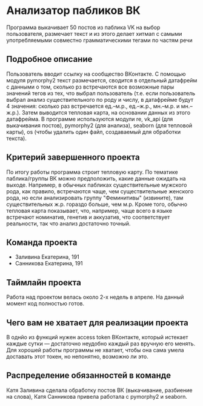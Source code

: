 # Анализатор пабликов ВК

Программа выкачивает 50 постов из паблика VK на выбор пользователя, размечает текст и из этого делает хитмап с самыми употребляемыми совместно грамматическими тегами по частям речи

## Подробное описание

Пользователь вводит ссылку на сообщество ВКонтакте. С помощью модуля pymorphy2 текст размечается, сводится в отдельный датафрейм с данными о том, сколько рз встречаются все возможные пары значений тегов из тех, что выбрал пользователь (т.е. если пользователь выбрал анализ существительного по роду и числу, в датафрейме будут 4 значения: сколько раз встречается ед.–м.р., ед.–ж.р., мн.–м.р. и мн.–ж.р.). Затем выводится тепловая карта, на основании данных из этого датафрейма. В программе используются модули re, vk_api (для выкачивания постов), pymorphy2 (для анализа), seaborn (для тепловой карты), os (чтобы удалить один файл, создаваемый для обработки текста).

## Критерий завершенного проекта

По итогу работы программа строит тепловую карту. По тематике паблика/группы ВК можно предположить, какие данные ожидать на выходе. Например, в обычных пабликах существительные мужского рода, как правило, встречаются чаще, чем существительные женского рода, но если анализировать группу "Феминитивы" (извините), там существительных ж.р. гораздо больше, чем м.р. Кроме того, обычно тепловая карта показывает, что, например, чаще всего в языке встречают номинатив, генетив и аккузатив, что соответствует реальности, так что анализ достаточно точный.

## Команда проекта

- Заливина Екатерина, 191
- Санникова Екатерина, 191

## Таймлайн проекта

Работа над проектом велась около 2-х недель в апреле. На данный момент код полностью готов.

## Чего вам не хватает для реализации проекта

В однйо из функций нужен access token ВКонтакте, который истекает каждые сутки — достаточно неудобно каждый раз вручную его менять. Для хорошей работы программы не хватает, чтобы она сама умела доставать этот токен, но непонятно, возможно ли это.

## Распределение обязанностей в команде

Катя Заливина сделала обработку постов ВК (выкачивание, разбиение на слова), Катя Санникова привела работала c pymorphy2 и seaborn.
